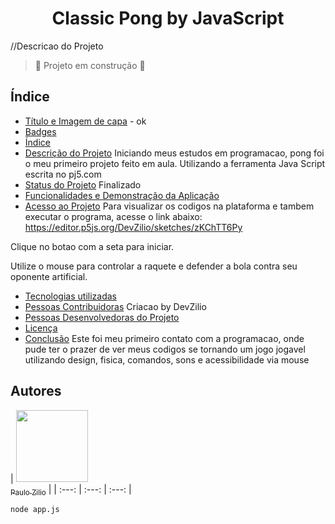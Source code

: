 <h1 align="center"> Classic Pong by JavaScript </h1>
//Descricao do Projeto

> :construction: Projeto em construção :construction:
## Índice 
* [Título e Imagem de capa](#Título-e-Imagem-de-capa) -  ok
* [Badges](#badges)
* [Índice](#índice)
* [Descrição do Projeto](#descrição-do-projeto)
Iniciando meus estudos em programacao, pong foi o meu primeiro projeto feito em aula. Utilizando a ferramenta Java Script escrita no pj5.com
* [Status do Projeto](#status-do-Projeto)
Finalizado
* [Funcionalidades e Demonstração da Aplicação](#funcionalidades-e-demonstração-da-aplicação)
* [Acesso ao Projeto](#acesso-ao-projeto)
Para visualizar os codigos na plataforma e tambem executar o programa, acesse o link abaixo:
https://editor.p5js.org/DevZilio/sketches/zKChTT6Py

Clique no botao com a seta para iniciar.

Utilize o mouse para controlar a raquete e defender a bola contra seu oponente artificial.

* [Tecnologias utilizadas](#tecnologias-utilizadas)
* [Pessoas Contribuidoras](#pessoas-contribuidoras)
Criacao by DevZilio
* [Pessoas Desenvolvedoras do Projeto](#pessoas-desenvolvedoras)
* [Licença](#licença)
* [Conclusão](#conclusão)
Este foi meu primeiro contato com a programacao, onde pude ter o prazer de ver meus codigos se tornando um jogo jogavel utilizando design, fisica, comandos, sons e acessibilidade via mouse


## Autores

| [<img src="https://mega.nz/file/CGYXWKRB#CSlQMQdTi_c1SaiASWpzogbpKsSk7coGax5n2UtJKtY" width=115><br><sub>Paulo Zilio</sub>](https://github.com/DevZilio) |
| :---: | :---: | :---: |

````
node app.js
````
